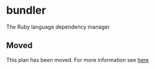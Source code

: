 # bundler

The Ruby language dependency manager

## Moved

This plan has been moved. For more information see [here](https://github.com/habitat-sh/core-plans#additional-plans)
